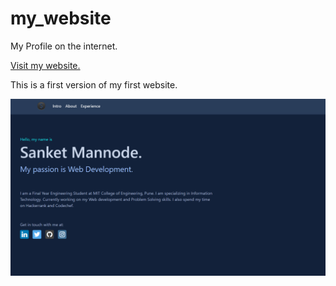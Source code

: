 # my_website
My Profile on the internet.

<a href="https://manmodesanket.netlify.com/" target="_blank">Visit my website.</a>

This is a first version of my first website.

[<img src="img/ss1.png" alt="Login" />](https://console.firebase.google.com)
